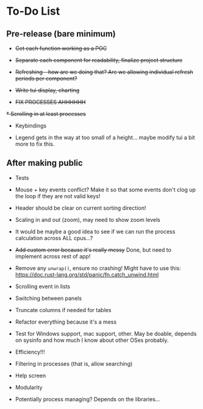 # To-Do List

## Pre-release (bare minimum)

* ~~Get each function working as a POC~~

* ~~Separate each component for readability, finalize project structure~~

* ~~Refreshing - how are we doing that?  Are we allowing individual refresh periods per component?~~

* ~~Write tui display, charting~~

* ~~FIX PROCESSES AHHHHHH~~

~~* Scrolling in at least processes~~

* Keybindings

* Legend gets in the way at too small of a height... maybe modify tui a bit more to fix this.

## After making public

* Tests

* Mouse + key events conflict?  Make it so that some events don't clog up the loop if they are not valid keys!

* Header should be clear on current sorting direction!

* Scaling in and out (zoom), may need to show zoom levels

* It would be maybe a good idea to see if we can run the process calculation across ALL cpus...?

* ~~Add custom error because it's really messy~~ Done, but need to implement across rest of app!

* Remove any ``unwrap()``, ensure no crashing!  Might have to use this: <https://doc.rust-lang.org/std/panic/fn.catch_unwind.html>

* Scrolling event in lists

* Switching between panels

* Truncate columns if needed for tables

* Refactor everything because it's a mess

* Test for Windows support, mac support, other.  May be doable, depends on sysinfo and how much I know about other OSes probably.

* Efficiency!!!

* Filtering in processes (that is, allow searching)

* Help screen

* Modularity

* Potentially process managing?  Depends on the libraries...
